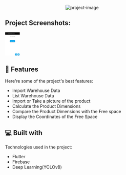 <p align="center"><img src="https://socialify.git.ci/AdLKL/AppStock/image?description=1&amp;font=Rokkitt&amp;issues=1&amp;language=1&amp;name=1&amp;owner=1&amp;pattern=Signal&amp;stargazers=1&amp;theme=Dark" alt="project-image"></p>

<h2>Project Screenshots:</h2>
<img src="Rapport-img/acceuil.png" width="48">  
  
<h2>🧐 Features</h2>

Here're some of the project's best features:

*   Import Warehouse Data
*   List Warehouse Data
*   Import or Take a picture of the product
*   Calculate the Product Dimensions
*   Compare the Product Dimensions with the Free space
*   Display the Coordinates of the Free Space

  
  
<h2>💻 Built with</h2>

Technologies used in the project:

*   Flutter
*   Firebase
*   Deep Learning(YOLOv8)
